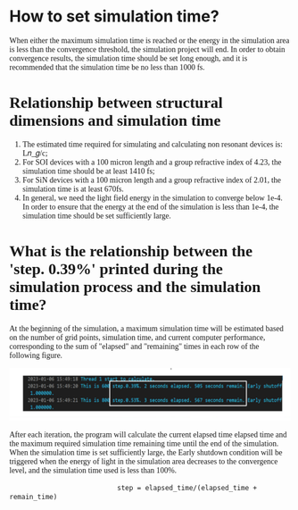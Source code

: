 
# How to set simulation time? 

<font face = "Calibri">

<div class="text-justify">
When either the maximum simulation time is reached or the energy in the simulation area is less than the convergence threshold, the simulation project will end. In order to obtain convergence results, the simulation time should be set long enough, and it is recommended that the simulation time be no less than 1000 fs.
</div>

# Relationship between structural dimensions and simulation time

<div class="text-justify">

1. The estimated time required for simulating and calculating non resonant devices is: L𝑛_𝑔/c;
2. For SOI devices with a 100 micron length and a group refractive index of 4.23, the simulation time should be at least 1410 fs;
3. For SiN devices with a 100 micron length and a group refractive index of 2.01, the simulation time is at least 670fs.
4. In general, we need the light field energy in the simulation to converge below 1e-4. In order to ensure that the energy at the end of the simulation is less than 1e-4, the simulation time should be set sufficiently large.

</div>

# What is the relationship between the 'step. 0.39%' printed during the simulation process and the simulation time?

<div class="text-justify">
At the beginning of the simulation, a maximum simulation time will be estimated based on the number of grid points, simulation time, and current computer performance, corresponding to the sum of "elapsed" and "remaining" times in each row of the following figure. 

![](./img/early_shutoff.png) 

After each iteration, the program will calculate the current elapsed time elapsed time and the maximum required simulation time remaining time until the end of the simulation. When the simulation time is set sufficiently large, the Early shutdown condition will be triggered when the energy of light in the simulation area decreases to the convergence level, and the simulation time used is less than 100%.
                               
                               step = elapsed_time/(elapsed_time + remain_time)            
</div>

</font>